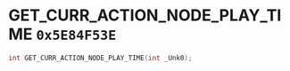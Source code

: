 # GET_CURR_ACTION_NODE_PLAY_TIME `0x5E84F53E`

```cpp
int GET_CURR_ACTION_NODE_PLAY_TIME(int _Unk0);
```
